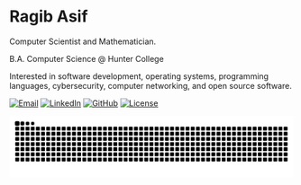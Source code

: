 # Ragib Asif

Computer Scientist and Mathematician.

B.A. Computer Science @ Hunter College

Interested in software development, operating systems, programming languages, cybersecurity, computer networking,
and open source software.

[![Email](https://img.shields.io/badge/Email-0D1117?logo=maildotru&logoColor=C9D1D9&style=for-the-badge)](mailto:182296466+ragibasif@users.noreply.github.com)
[![LinkedIn](https://img.shields.io/badge/LinkedIn-0D1117?logo=linkedin&logoColor=C9D1D9&style=for-the-badge)](https://www.linkedin.com/in/ragibasif/)
[![GitHub](https://img.shields.io/badge/GitHub-0D1117?style=for-the-badge&logo=github&logoColor=C9D1D9)](https://github.com/ragibasif/ragibasif)
[![License](https://img.shields.io/github/license/ragibasif/ragibasif?style=for-the-badge&logo=starship&color=8957E5&logoColor=C9D1D9&labelColor=0D1117)](https://github.com/ragibasif/ragibasif/blob/master/LICENSE)

![Snake Animation](https://raw.githubusercontent.com/ragibasif/ragibasif/output/snake.svg)
